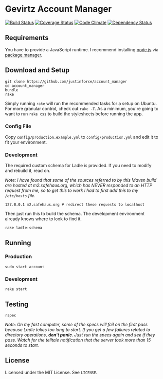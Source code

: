 Gevirtz Account Manager
=======================

[![Build Status](https://secure.travis-ci.org/justinforce/account_manager.png)](https://travis-ci.org/justinforce/account_manager)
[![Coverage Status](https://coveralls.io/repos/justinforce/account_manager/badge.png?branch=master)](https://coveralls.io/r/justinforce/account_manager)
[![Code Climate](https://codeclimate.com/github/justinforce/account_manager.png)](https://codeclimate.com/github/justinforce/account_manager)
[![Dependency Status](https://gemnasium.com/justinforce/account_manager.png)](https://gemnasium.com/justinforce/account_manager)

Requirements
------------

You have to provide a JavaScript runtime. I recommend installing [node.js][] via
[package manager][Installing Node.js via package manager].

Download and Setup
------------------

    git clone https://github.com/justinforce/account_manager
    cd account_manager
    bundle
    rake

Simply running `rake` will run the recommended tasks for a setup on Ubuntu. For
more granular control, check out `rake -T`. As a minimum, you're going to want
to run `rake css` to build the stylesheets before running the app.

### Config File ###

Copy `config/production.example.yml` to `config/production.yml` and edit it to
fit your environment.

### Development ###

The required custom schema for Ladle is provided. If you need to modify and
rebuild it, read on.

_Note: I have found that some of the sources referred to by this Maven
build are hosted at m2.safehaus.org, which has NEVER responded to an
HTTP request from me, so to get this to work I had to first add this to
my `/etc/hosts` file._

    127.0.0.1 m2.safehaus.org # redirect these requests to localhost

Then just run this to build the schema. The development environment already
knows where to look to find it.

    rake ladle:schema

Running
-------

### Production ###

    sudo start account

### Development ###

    rake start

Testing
-------

    rspec

_Note: On my fast computer, some of the specs will fail on the first pass
because Ladle takes too long to start. If you get a few failures related to
directory operations, **don't panic**. Just run the specs again and see if they
pass. Watch for the telltale notification that the server took more than 15
seconds to start._

License
-------

Licensed under the MIT License. See `LICENSE`.

[node.js]:http://nodejs.org/
[Installing Node.js via package manager]:https://github.com/joyent/node/wiki/Installing-Node.js-via-package-manager
